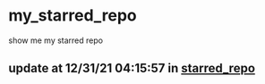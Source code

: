 # my_starred_repo
show me my starred repo

update at 12/31/21 04:15:57 in [starred_repo](./index.html)
---

